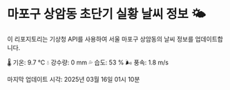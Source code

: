
# 마포구 상암동 초단기 실황 날씨 정보 🌤️

이 리포지토리는 기상청 API를 사용하여 서울 마포구 상암동의 날씨 정보를 업데이트합니다. 

🌡️ 기온: 9.7 ℃
💧 강수량: 0 mm
💦 습도: 53 %
🌬️ 풍속: 1.8 m/s

마지막 업데이트 시각: 2025년 03월 16일 01시 10분    

